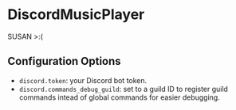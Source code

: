 # DiscordMusicPlayer
SUSAN >:(

## Configuration Options
- `discord.token`: your Discord bot token.
- `discord.commands_debug_guild`: set to a guild ID to register guild commands intead of global commands for easier debugging.
